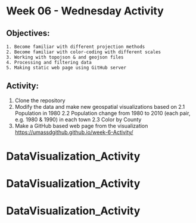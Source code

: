 # Week 06 - Wednesday Activity

## Objectives: 
    1. Become familiar with different projection methods
    2. Become familiar with color-coding with different scales
    3. Working with topojson & and geojson files
    4. Processing and filtering data
    5. Making static web page using GitHub server

## Activity:
  1. Clone the repository
  2. Modify the data and make new geospatial visualizations based on
    2.1 Population in 1980
    2.2 Population change from 1980 to 2010 (each pair, e.g. 1980 & 1990) in each town
    2.3 Color by County
  3. Make a GitHub based web page from the visualization
  https://umassdgithub.github.io/week-6-Activity/
# DataVisualization_Activity
# DataVisualization_Activity
# DataVisualization_Activity
